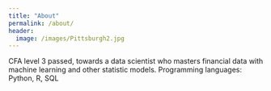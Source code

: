 ```yaml
---
title: "About"
permalink: /about/
header:
  image: /images/Pittsburgh2.jpg
---
```


CFA level 3 passed, towards a data scientist who masters financial data with
machine learning and other statistic models. Programming languages: Python, R,
SQL
